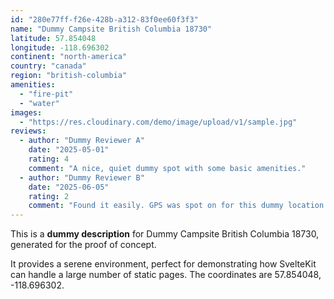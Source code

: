 ```yaml
---
id: "280e77ff-f26e-428b-a312-83f0ee60f3f3"
name: "Dummy Campsite British Columbia 18730"
latitude: 57.854048
longitude: -118.696302
continent: "north-america"
country: "canada"
region: "british-columbia"
amenities:
  - "fire-pit"
  - "water"
images:
  - "https://res.cloudinary.com/demo/image/upload/v1/sample.jpg"
reviews:
  - author: "Dummy Reviewer A"
    date: "2025-05-01"
    rating: 4
    comment: "A nice, quiet dummy spot with some basic amenities."
  - author: "Dummy Reviewer B"
    date: "2025-06-05"
    rating: 2
    comment: "Found it easily. GPS was spot on for this dummy location."
---
```


This is a **dummy description** for Dummy Campsite British Columbia 18730, generated for the proof of concept.

It provides a serene environment, perfect for demonstrating how SvelteKit can handle a large number of static pages. The coordinates are 57.854048, -118.696302.
